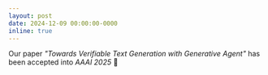 ```yaml
---
layout: post
date: 2024-12-09 00:00:00-0000
inline: true
---
```


Our paper *"Towards Verifiable Text Generation with Generative Agent"* has been accepted into *AAAI 2025* 🎉
